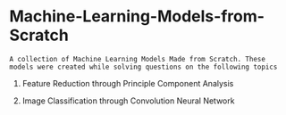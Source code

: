 # Machine-Learning-Models-from-Scratch

```A collection of Machine Learning Models Made from Scratch. These models were created while solving questions on the following topics```

1. Feature Reduction through Principle Component Analysis

2. Image Classification through Convolution Neural Network
